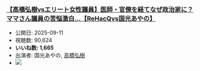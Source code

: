 ### [【高橋弘樹vsエリート女性議員】医師・官僚を経てなぜ政治家に？ママさん議員の苦悩激白...【ReHacQvs国光あやの】](https://www.youtube.com/watch?v=9GWqjmXHk8M)
-   公開日: 2025-09-11
-   視聴数: 90,624
-   **いいね数: 1,665**
-   出演者: 国光あやの, [高橋弘樹](/rehacq_fan/people/高橋弘樹 "wikilink")
- [![](https://img.youtube.com/vi/9GWqjmXHk8M/hqdefault.jpg)](https://www.youtube.com/watch?v=9GWqjmXHk8M)
